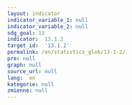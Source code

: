 ```yaml
---
layout: indicator
indicator_variable_1: null
indicator_variable_2: null
sdg_goal: 13
indicator:  13.1.2
target_id:  '13.1.2'
permalink: /en/statistics_glob/13-1-2/
pre: null
graph: null
source_url: null
lang:  en
kategorie: null
zmienne: null
---
```

